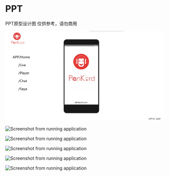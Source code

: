 # PPT
PPT原型设计图
仅供参考，请勿商用

![Screenshot from running application](/images/pankord-01.png?raw=true "file") <br>

![Screenshot from running application](/images/pankord-02.jpg?raw=true "file") <br>

![Screenshot from running application](/images/pankord-03.jpg?raw=true "file") <br>

![Screenshot from running application](/images/pankord-04.jpg?raw=true "file") <br>

![Screenshot from running application](/images/pankord-05.jpg?raw=true "file") <br>

![Screenshot from running application](/images/pankord-06.jpg?raw=true "file") <br>
